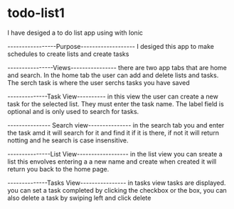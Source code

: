 # todo-list1
I have desiged a to do list app using with Ionic

-----------------Purpose-------------------
I desiged this app to make schedules to create lists and create tasks

----------------Views----------------
there are two app tabs that are home and search. In the home tab the user can add and delete lists and tasks.
The serch task is where the user serchs tasks you have saved


--------------Task View----------
in this view the user can create a new task for the selected list. 
They must enter the task name. The label field is optional and is only used to search for tasks.

--------------- Search view---------------
in  the search tab you and enter the task amd it will search for it and find it if it is there, if not it will return notting
and he search is case insensitive. 

---------------List View------------------
in the list view you can sreate a list this envolves entering a a new name and create when created it will return you back to the home page.

--------------Tasks View----------------
in tasks view tasks are displayed. you can set a task completed by clicking the checkbox or the box, 
you can also delete a task by swiping left and click delete 
 
